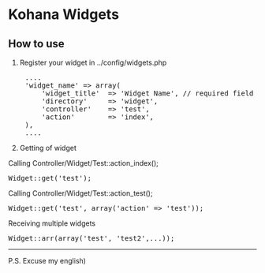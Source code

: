 Kohana Widgets
==============

How to use
---

1. Register your widget in ../config/widgets.php
<pre>
	....
	'widget_name' => array(
		'widget_title' 	=> 'Widget Name', // required field
		'directory' 	=> 'widget',
		'controller' 	=> 'test',
		'action' 		=> 'index',
	),
	....
</pre>


2. Getting of widget

Calling Controller/Widget/Test::action_index();
<pre>
Widget::get('test');
</pre>

Calling Controller/Widget/Test::action_test();
<pre>
Widget::get('test', array('action' => 'test'));
</pre>

Receiving multiple widgets
<pre>
Widget::arr(array('test', 'test2',...));
</pre>

------------
P.S. Excuse my english)
